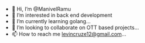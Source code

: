 - 👋 Hi, I’m @ManivelRamu
- 👀 I’m interested in back end development
- 🌱 I’m currently learning golang...
- 💞️ I’m looking to collaborate on OTT based projects...
- 📫 How to reach me levincruze12@gmail.com...

<!---
ManivelRamu/ManivelRamu is a ✨ special ✨ repository because its `README.md` (this file) appears on your GitHub profile.
You can click the Preview link to take a look at your changes.
--->
